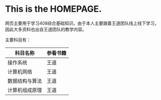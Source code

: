 # This is the **HOMEPAGE**.

网页主要用于学习408综合基础知识。由于本人主要跟着王道团队线上线下学习，因此大多资料也出自王道团队的教学内容。

主要科目有：

| 科目名称       | 参看书籍 |
| -------------- | -------- |
| 操作系统       | 王道     |
| 计算机网络     | 王道     |
| 数据结构与算法 | 王道     |
| 计算机组成原理 | 王道     |

